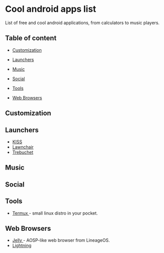 # Cool android apps list
List of free and cool android applications,
from calculators to music players.
## Table of content

* [ Customization ]( #customization )

* [ Launchers ]( #launchers )

* [ Music ]( #music )


* [ Social ]( #social )

* [ Tools ]( #tools )

* [ Web Browsers ]( #web-browsers )

## Customization

## Launchers
* [ KISS ]( https://github.com/Neamar/KISS )
* [ Lawnchair ]( https://github.com/LawnchairLauncher/Lawnchair )
* [ Trebuchet ]( https://github.com/CyanogenMod/android_packages_apps_Trebuchet )
## Music

## Social

## Tools
* [ Termux ]( https://github.com/termux/termux-app/blob/master/README.md ) - small linux distro in your pocket.
## Web Browsers
* [ Jelly ]( https://forum.xda-developers.com/android/apps-games/apk-jelly-browser-t3600876/page1 ) - AOSP-like web browser from LineageOS.
* [ Lightning ]( https://github.com/anthonycr/Lightning-Browser )
